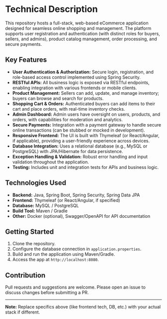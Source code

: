 # Technical Description

This repository hosts a full-stack, web-based eCommerce application designed for seamless online shopping and management. The platform supports user registration and authentication (with distinct roles for buyers, sellers, and admins), product catalog management, order processing, and secure payments.

## Key Features

- **User Authentication & Authorization:** Secure login, registration, and role-based access control implemented using Spring Security.
- **RESTful APIs:** All business logic is exposed via RESTful endpoints, enabling integration with various frontends or mobile clients.
- **Product Management:** Sellers can add, update, and manage inventory; buyers can browse and search for products.
- **Shopping Cart & Orders:** Authenticated buyers can add items to their cart and place orders, with real-time inventory checks.
- **Admin Dashboard:** Admin users have oversight on users, products, and orders, with capabilities for moderation and analytics.
- **Secure Payments:** Integration with a payment gateway to handle secure online transactions (can be stubbed or mocked in development).
- **Responsive Frontend:** The UI is built with Thymeleaf (or React/Angular, if applicable), providing a user-friendly experience across devices.
- **Database Integration:** Uses a relational database (e.g., MySQL or PostgreSQL) with JPA/Hibernate for data persistence.
- **Exception Handling & Validation:** Robust error handling and input validation throughout the application.
- **Testing:** Includes unit and integration tests for APIs and business logic.

## Technologies Used

- **Backend:** Java, Spring Boot, Spring Security, Spring Data JPA
- **Frontend:** Thymeleaf (or React/Angular, if specified)
- **Database:** MySQL / PostgreSQL
- **Build Tool:** Maven / Gradle
- **Other:** Docker (optional), Swagger/OpenAPI for API documentation

## Getting Started

1. Clone the repository.
2. Configure the database connection in `application.properties`.
3. Build and run the application using Maven/Gradle.
4. Access the app at `http://localhost:8080`.

## Contribution

Pull requests and suggestions are welcome. Please open an issue to discuss changes before submitting a PR.

---

**Note:** Replace specifics above (like frontend tech, DB, etc.) with your actual stack if different.

